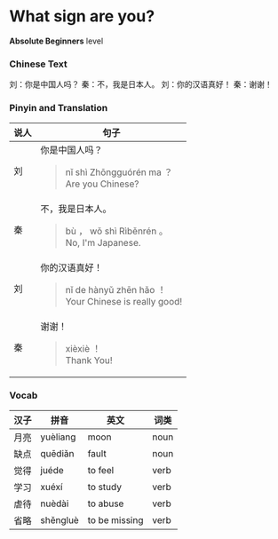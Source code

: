 # What sign are you?
**Absolute Beginners** level
### Chinese Text
刘：你是中国人吗？
秦：不，我是日本人。
刘：你的汉语真好！
秦：谢谢！

### Pinyin and Translation
|说人|句子|
|----|----|
|刘|你是中国人吗？<blockquote>nǐ shì Zhōngguórén ma ？<br />Are you Chinese?</blockquote>|
|秦|不，我是日本人。<blockquote>bù ， wǒ shì Rìběnrén 。<br />No, I'm Japanese.</blockquote>|
|刘|你的汉语真好！<blockquote>nǐ de hànyǔ zhēn hǎo ！<br />Your Chinese is really good!</blockquote>|
|秦|谢谢！<blockquote>xièxiè ！<br />Thank You!</blockquote>|
### Vocab
|汉子|拼音|英文|词类|
|----|----|----|----|
|月亮|yuèliang|moon|noun|
|缺点|quēdiǎn|fault|noun|
|觉得|juéde|to feel|verb|
|学习|xuéxí|to study|verb|
|虐待|nuèdài|to abuse|verb|
|省略|shěngluè|to be missing|verb|